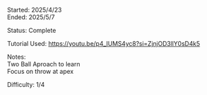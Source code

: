 Started: 2025/4/23  
Ended: 2025/5/7  

Status: Complete

Tutorial Used: https://youtu.be/p4_IUMS4yc8?si=ZjnjOD3lIY0sD4k5

Notes:  
Two Ball Aproach to learn  
Focus on throw at apex  


Difficulty: 1/4
